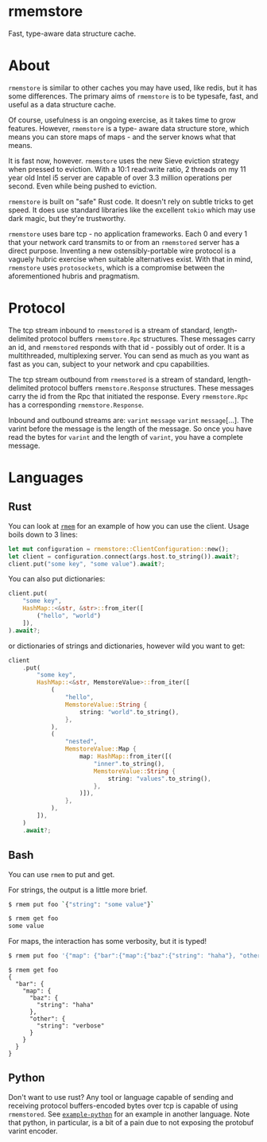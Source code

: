 # rmemstore

Fast, type-aware data structure cache.

# About
`rmemstore` is similar to other caches you may have used, like redis, but it has some differences.
The primary aims of `rmemstore` is to be typesafe, fast, and useful as a data structure cache.

Of course, usefulness is an ongoing exercise, as it takes time to grow features. However, `rmemstore` is a type-
aware data structure store, which means you can store maps of maps - and the server knows what that means.

It is fast now, however. `rmemstore` uses the new Sieve eviction strategy when pressed to eviction. With a 10:1
read:write ratio, 2 threads on my 11 year old Intel i5 server are capable of over 3.3 million operations per
second. Even while being pushed to eviction.

`rmemstore` is built on "safe" Rust code. It doesn't rely on subtle tricks to get speed. It does use standard
libraries like the excellent `tokio` which may use dark magic, but they're trustworthy.

`rmemstore` uses bare tcp - no application frameworks. Each 0 and every 1 that your network card transmits to or
from an `rmemstored` server has a direct purpose. Inventing a new ostensibly-portable wire protocol is a vaguely
hubric exercise when suitable alternatives exist. With that in mind, `rmemstore` uses `protosockets`, which is a
compromise between the aforementioned hubris and pragmatism.

# Protocol

The tcp stream inbound to `rmemstored` is a stream of standard, length-delimited protocol buffers `rmemstore.Rpc`
structures. These messages carry an id, and `rmemstored` responds with that id - possibly out of order. It is a
multithreaded, multiplexing server. You can send as much as you want as fast as you can, subject to your network and
cpu capabilities.

The tcp stream outbound from `rmemstored` is a stream of standard, length-delimited protocol buffers `rmemstore.Response`
structures. These messages carry the id from the Rpc that initiated the response. Every `rmemstore.Rpc` has a
corresponding `rmemstore.Response`.

Inbound and outbound streams are: `varint` `message` `varint` `message`[...]. The varint before the message is the
length of the message. So once you have read the bytes for `varint` and the length of `varint`, you have a complete
message.

# Languages
## Rust
You can look at [`rmem`](./rmem/src/main.rs) for an example of how you can use the client. Usage boils down to 3
lines:
```rust
let mut configuration = rmemstore::ClientConfiguration::new();
let client = configuration.connect(args.host.to_string()).await?;
client.put("some key", "some value").await?;
```
You can also put dictionaries:
```rust
client.put(
    "some key",
    HashMap::<&str, &str>::from_iter([
        ("hello", "world")
    ]),
).await?;
```
or dictionaries of strings and dictionaries, however wild you want to get:
```rust
client
    .put(
        "some key",
        HashMap::<&str, MemstoreValue>::from_iter([
            (
                "hello",
                MemstoreValue::String {
                    string: "world".to_string(),
                },
            ),
            (
                "nested",
                MemstoreValue::Map {
                    map: HashMap::from_iter([(
                        "inner".to_string(),
                        MemstoreValue::String {
                            string: "values".to_string(),
                        },
                    )]),
                },
            ),
        ]),
    )
    .await?;
```
## Bash
You can use `rmem` to put and get.

For strings, the output is a little more brief.
```bash
$ rmem put foo `{"string": "some value"}`
```

```bash
$ rmem get foo
some value
```

For maps, the interaction has some verbosity, but it is typed!

```bash
$ rmem put foo '{"map": {"bar":{"map":{"baz":{"string": "haha"}, "other": {"string": "verbose"}}, "outer": {"string": "another"}}}}'
```

```
$ rmem get foo
{
  "bar": {
    "map": {
      "baz": {
        "string": "haha"
      },
      "other": {
        "string": "verbose"
      }
    }
  }
}
```

## Python
Don't want to use rust? Any tool or language capable of sending and receiving protocol buffers-encoded bytes over
tcp is capable of using `rmemstored`. See [`example-python`](./example-python/main.py) for an example in another
language. Note that python, in particular, is a bit of a pain due to not exposing the protobuf varint encoder.
